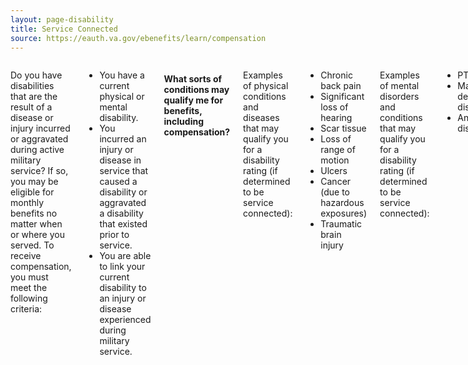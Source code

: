 ```yaml
---
layout: page-disability
title: Service Connected
source: https://eauth.va.gov/ebenefits/learn/compensation
---
```


<div class="main" role="main" markdown="0">
<div class="section one" markdown="0">
<div class="primary" markdown="0">
<div class="row" markdown="0">
<div class="small-12 columns" markdown="1">

Do you have disabilities that are the result of a disease or injury incurred or aggravated during active military service? If so, you may be eligible for monthly benefits no matter when or where you served. To receive compensation, you must meet the following criteria:

- You have a current physical or mental disability.
- You incurred an injury or disease in service that caused a disability or aggravated a disability that existed prior to service.
- You are able to link your current disability to an injury or disease experienced during military service.

#### What sorts of conditions may qualify me for benefits, including compensation?

Examples of physical conditions and diseases that may qualify you for a disability rating (if determined to be service connected):

- Chronic back pain
- Significant loss of hearing
- Scar tissue
- Loss of range of motion
- Ulcers
- Cancer (due to hazardous exposures)
- Traumatic brain injury

Examples of mental disorders and conditions that may qualify you for a disability rating (if determined to be service connected):

- PTSD
- Major depressive disorder
- Anxiety disorder

[Access the complete schedule of disabilities here](http://www.benefits.va.gov/warms/bookc.asp).

</div>
</div>
</div>

</div>

